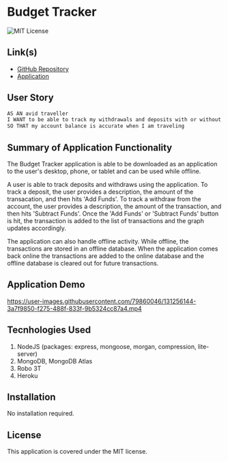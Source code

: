 # Budget Tracker

![MIT License](https://img.shields.io/badge/License-MIT-yellow.svg)

## Link(s)

* [GitHub Repository](https://github.com/emangano2816/budget_tracker)
* [Application](https://tranquil-river-79971.herokuapp.com/)

## User Story

```md
AS AN avid traveller
I WANT to be able to track my withdrawals and deposits with or without a data/internet connection
SO THAT my account balance is accurate when I am traveling
```

## Summary of Application Functionality
The Budget Tracker application is able to be downloaded as an application to the user's desktop, phone, or tablet and can be used while offline.  

A user is able to track deposits and withdraws using the application.  To track a deposit, the user provides a description, the amount of the transacation, and then hits 'Add Funds'.  To track a withdraw from the account, the user provides a description, the amount of the transaction, and then hits 'Subtract Funds'.  Once the 'Add Funds' or 'Subtract Funds' button is hit, the transaction is added to the list of transactions and the graph updates accordingly.

The application can also handle offline activity.  While offline, the transactions are stored in an offline database.  When the application comes back online the transactions are added to the online database and the offline database is cleared out for future transactions.
    
## Application Demo

https://user-images.githubusercontent.com/79860046/131256144-3a7f9850-f275-488f-833f-9b5324cc87a4.mp4

## Tecnhologies Used
1. NodeJS (packages: express, mongoose, morgan, compression, lite-server)
2. MongoDB, MongoDB Atlas
3. Robo 3T
4. Heroku

## Installation

No installation required.

## License

This application is covered under the MIT license.
